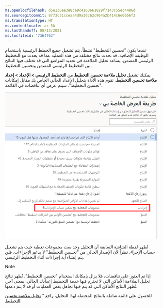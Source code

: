```yaml
---
ms.openlocfilehash: d5e136ee3e8ca9c4160661829f7143c55ec4486d
ms.sourcegitcommit: 8773c31cceaa4d9a36c62c964a2b414c6e0656f3
ms.translationtype: HT
ms.contentlocale: ar-SA
ms.lasthandoff: 08/13/2021
ms.locfileid: "7364762"
---
```

عندما يكون "تحسين التخطيط" نشطاً، يتم تشغيل جميع الخطط الرئيسية باستخدام الوظيفة الإضافية. قد تحدث نتائج مختلفة من هذه العملية عما قد يحدث مع التخطيط الرئيسي المضمن. يساعد تحليل الملاءمة في تحديد المواضع التي قد تختلف فيها النتائج بين التخطيط الرئيسي المضمن وتحسين التخطيط. 


يمكنك تشغيل **تحليل ملاءمة تحسين التخطيط** من **التخطيط الرئيسي > الإعداد > إعداد ملاءمة تحسين التخطيط**. تقوم هذه الأداة بتحليل الإعداد الحالي الخاص بك مقابل إمكانات "تحسين التخطيط". سيتم عرض أي تناقضات في القائمة.

![لقطة شاشة لصفحة تحليل ملاءمة "تحسين التخطيط".](../media/fit-analysis-ssm.png)


تُظهر لقطة الشاشة السابقة أن التحليل وجد ست مجموعات تغطية حيث يتم تشغيل حساب الإجراء. نظراً لأن الإصدار الحالي من "تحسين التخطيط" لا يدعم الإجراءات، فلن يتم إنشاء أية إجراءات أثناء التخطيط الرئيسي. 

> [!NOTE]
> إذا تم العثور على تناقضات، فلا يزال بإمكانك استخدام "تحسين التخطيط". تُظهر نتائج تحليل الملاءمة الأماكن التي لا تحترم فيها خدمة التخطيط إعدادك الحالي. بمعنى آخر، تُظهر النتائج الأماكن التي قد يتم فيها تجاهل بعض العمليات أو قد لا يتم دعمها.

للحصول على قائمة شاملة بالنتائج المحتملة لهذا التحليل، راجع " [تحليل ملاءمة تحسين التخطيط](/dynamics365/supply-chain/master-planning/planning-optimization/planning-optimization-fit-analysis/?azure-portal=true).


